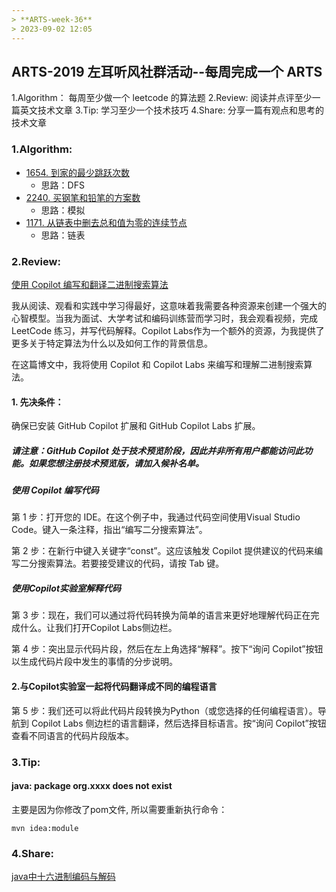 ```yaml
---
> **ARTS-week-36**
> 2023-09-02 12:05
---
```



## ARTS-2019 左耳听风社群活动--每周完成一个 ARTS
1.Algorithm： 每周至少做一个 leetcode 的算法题
2.Review: 阅读并点评至少一篇英文技术文章
3.Tip: 学习至少一个技术技巧
4.Share: 分享一篇有观点和思考的技术文章

### 1.Algorithm:

- [1654. 到家的最少跳跃次数](https://leetcode.cn/problems/minimum-jumps-to-reach-home/submissions/461166872/)  
    + 思路：DFS
- [2240. 买钢笔和铅笔的方案数](https://leetcode.cn/problems/number-of-ways-to-buy-pens-and-pencils/submissions/461825298/) 
    + 思路：模拟
- [1171. 从链表中删去总和值为零的连续节点](https://leetcode.cn/problems/remove-zero-sum-consecutive-nodes-from-linked-list/submissions/461825417/)  
    + 思路：链表

### 2.Review:

[使用 Copilot 编写和翻译二进制搜索算法](https://dev.to/github/use-copilot-to-write-and-translate-a-binary-search-algorithm-lcm)

我从阅读、观看和实践中学习得最好，这意味着我需要各种资源来创建一个强大的心智模型。当我为面试、大学考试和编码训练营而学习时，我会观看视频，完成 LeetCode 练习，并写代码解释。Copilot Labs作为一个额外的资源，为我提供了更多关于特定算法为什么以及如何工作的背景信息。

在这篇博文中，我将使用 Copilot 和 Copilot Labs 来编写和理解二进制搜索算法。

#### 1. 先决条件：

确保已安装 GitHub Copilot 扩展和 GitHub Copilot Labs 扩展。

##### 请注意：GitHub Copilot 处于技术预览阶段，因此并非所有用户都能访问此功能。如果您想注册技术预览版，请加入候补名单。
[](./images/ARTS-week-36-1.png)

##### 使用 Copilot 编写代码
第 1 步：打开您的 IDE。在这个例子中，我通过代码空间使用Visual Studio Code。键入一条注释，指出“编写二分搜索算法”。
[](./images/ARTS-week-36-2.png)

第 2 步：在新行中键入关键字“const”。这应该触发 Copilot 提供建议的代码来编写二分搜索算法。若要接受建议的代码，请按 Tab 键。
[](./images/ARTS-week-36-3.png)
[](./images/ARTS-week-36-4.png)
[](./images/ARTS-week-36-5.png)

##### 使用Copilot实验室解释代码
第 3 步：现在，我们可以通过将代码转换为简单的语言来更好地理解代码正在完成什么。让我们打开Copilot Labs侧边栏。
[](./images/ARTS-week-36-6.png)

第 4 步：突出显示代码片段，然后在左上角选择“解释”。按下“询问 Copilot”按钮以生成代码片段中发生的事情的分步说明。
[](./images/ARTS-week-36-7.png)
[](./images/ARTS-week-36-8.png)
[](./images/ARTS-week-36-9.png)


#### 2.与Copilot实验室一起将代码翻译成不同的编程语言
第 5 步：我们还可以将此代码片段转换为Python（或您选择的任何编程语言）。导航到 Copilot Labs 侧边栏的语言翻译，然后选择目标语言。按“询问 Copilot”按钮查看不同语言的代码片段版本。
[](./images/ARTS-week-36-9.png)
[](./images/ARTS-week-36-10.png)
[](./images/ARTS-week-36-11.png)

### 3.Tip:

#### java: package org.xxxx does not exist

主要是因为你修改了pom文件, 所以需要重新执行命令：
```shell
mvn idea:module
```

### 4.Share:

[java中十六进制编码与解码](https://blog.csdn.net/chinabestchina/article/details/105212391)